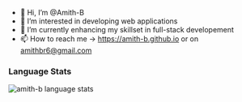 - 👋 Hi, I’m @Amith-B
- 👀 I’m interested in developing web applications
- 🌱 I’m currently enhancing my skillset in full-stack developement
- 📫 How to reach me -> https://amith-b.github.io or on amithbr6@gmail.com

### Language Stats
<p>
 <img src="https://github-readme-stats.vercel.app/api/top-langs?username=amith-b&show_icons=true&locale=en&layout=compact" alt="amith-b language stats"/> 
 </p>

<!---
Amith-B/Amith-B is a ✨ special ✨ repository because its `README.md` (this file) appears on your GitHub profile.
You can click the Preview link to take a look at your changes.
--->
